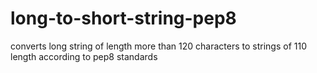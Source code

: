 # long-to-short-string-pep8
converts long string of length more than 120 characters to strings of 110 length according to pep8 standards
